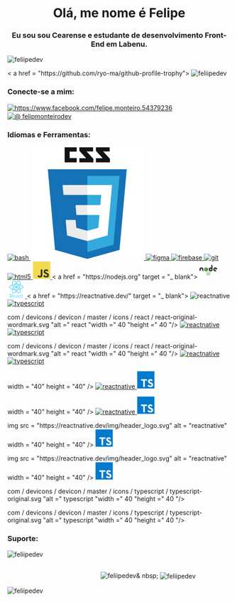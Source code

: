 <h1 align = "center"> Olá, me nome é Felipe </h1>
<h3 align = "center"> Eu sou sou Cearense e estudante de desenvolvimento Front-End em Labenu. </h3>

<p align = "left "> <img src =" https://komarev.com/ghpvc/?username=feliipedev&label=Profile%20views&color=0e75b6&style=flat "alt =" feliipedev "/> </p>

<p align =" left "> < a href = "https://github.com/ryo-ma/github-profile-trophy"> <img src = "https://github-profile-trophy.vercel.app/?username=feliipedev" alt = " feliipedev "/> </a> </p>

<h3 align =" left "> Conecte-se a mim: </h3>
<p align =" left ">
<a href="https://fb.com/https://www.facebook.com/felipe.monteiro.54379236" target="blank"> <img align = "center" src = "https: // cdn .jsdelivr.net / npm / simple-icons @ 3.0.1 / icons / facebook.svg "alt =" https://www.facebook.com/felipe.monteiro.54379236 "height =" 30 "largura =" 40 " /> </a>
<a href="https://instagram.com/@felipmonteirodev" target="blank"> <img align = "center" src = "https://cdn.jsdelivr.net/npm/ simple-icons@3.0.1/icons/instagram.svg "alt =" @ felipmonteirodev "height =" 30 "width =" 40 "/> </a>
</p>

<h3 align =" left "> Idiomas e Ferramentas: </h3>
<p align = "left"> <a href="https://www.gnu.org/software/bash/" target="_blank"> <img src = "https://www.vectorlogo.zone/logos /gnu_bash/gnu_bash-icon.svg "alt =" bash "width =" 40 "height =" 40 "/> </a> <a href =" https://www.w3schools.com/css/ "target = "_blank"> <img src = "https://raw.githubusercontent.com/devicons/devicon/master/icons/css3/css3-original-wordmark.svg" alt = "css3" largura = "40" altura = " 40 "/> </a> <a href="https://www.figma.com/" target="_blank"> <img src =" https://www.vectorlogo.zone/logos/figma/figma -icon.svg "alt =" figma "largura =" 40 "height = "40" /> </a> <a href="https://firebase.google.com/" target="_blank"> <img src = "https://www.vectorlogo.zone/logos/ firebase / firebase-icon.svg "alt =" firebase "width =" 40 "height =" 40 "/> </a> <a href =" https://git-scm.com/ "target =" _ blank " > <img src = "https://www.vectorlogo.zone/logos/git-scm/git-scm-icon.svg" alt = "git" width = "40" height = "40" /> </ a > <a href="https://www.w3.org/html/" target="_blank"> <img src = "https://raw.githubusercontent.com/devicons/devicon/master/icons/html5/ html5-original-wordmark.svg "alt =" html5 "width = "40" height = "40" /> </a> <a href="https://developer.mozilla.org/en-US/docs/Web/JavaScript" target="_blank"> <img src = "https://raw.githubusercontent.com/devicons/devicon/master/icons/javascript/javascript-original.svg" alt = "javascript" width = "40" height = "40" /> </a> < a href = "https://nodejs.org" target = "_ blank"> <img src = "https://raw.githubusercontent.com/devicons/devicon/master/icons/nodejs/nodejs-original-wordmark.svg "alt =" nodejs "width =" 40 "height =" 40 "/> </a> <a href="https://reactjs.org/" target="_blank"> <img src ="https://raw.githubusercontent.com/devicons/devicon/master/icons/react/react-original-wordmark.svg "alt =" react "width =" 40 "height =" 40 "/> </a> < a href = "https://reactnative.dev/" target = "_ blank"> <img src = "https://reactnative.dev/img/header_logo.svg" alt = "reactnative" largura = "40" altura = "40" /> </a> <a href="https://www.typescriptlang.org/" target="_blank"> <img src = "https://raw.githubusercontent.com/devicons/devicon/ master / icons / typescript / typescript-original.svg "alt =" typescript "width =" 40 "height =" 40 "/> </a> </p>com / devicons / devicon / master / icons / react / react-original-wordmark.svg "alt =" react "width =" 40 "height =" 40 "/> </a> <a href =" https: // reactnative.dev/ "target =" _ blank "> <img src =" https://reactnative.dev/img/header_logo.svg "alt =" reactnative "width =" 40 "height =" 40 "/> </ a > <a href="https://www.typescriptlang.org/" target="_blank"> <img src = "https://raw.githubusercontent.com/devicons/devicon/master/icons/typescript/typescript- original.svg "alt =" typescript "largura =" 40 "height =" 40 "/> </a> </p>com / devicons / devicon / master / icons / react / react-original-wordmark.svg "alt =" react "width =" 40 "height =" 40 "/> </a> <a href =" https: // reactnative.dev/ "target =" _ blank "> <img src =" https://reactnative.dev/img/header_logo.svg "alt =" reactnative "width =" 40 "height =" 40 "/> </ a > <a href="https://www.typescriptlang.org/" target="_blank"> <img src = "https://raw.githubusercontent.com/devicons/devicon/master/icons/typescript/typescript- original.svg "alt =" typescript "largura =" 40 "height =" 40 "/> </a> </p>width = "40" height = "40" /> </a> <a href="https://reactnative.dev/" target="_blank"> <img src = "https://reactnative.dev/img /header_logo.svg "alt =" reactnative "width =" 40 "height =" 40 "/> </a> <a href="https://www.typescriptlang.org/" target="_blank"> <img src = "https://raw.githubusercontent.com/devicons/devicon/master/icons/typescript/typescript-original.svg" alt = "typescript" width = "40" height = "40" /> </a> </p>width = "40" height = "40" /> </a> <a href="https://reactnative.dev/" target="_blank"> <img src = "https://reactnative.dev/img /header_logo.svg "alt =" reactnative "width =" 40 "height =" 40 "/> </a> <a href="https://www.typescriptlang.org/" target="_blank"> <img src = "https://raw.githubusercontent.com/devicons/devicon/master/icons/typescript/typescript-original.svg" alt = "typescript" width = "40" height = "40" /> </a> </p>img src = "https://reactnative.dev/img/header_logo.svg" alt = "reactnative" width = "40" height = "40" /> </a> <a href = "https: // www. typescriptlang.org/ "target =" _ blank "> <img src =" https://raw.githubusercontent.com/devicons/devicon/master/icons/typescript/typescript-original.svg "alt =" typescript "width =" 40 "altura =" 40 "/> </a> </p>img src = "https://reactnative.dev/img/header_logo.svg" alt = "reactnative" width = "40" height = "40" /> </a> <a href = "https: // www. typescriptlang.org/ "target =" _ blank "> <img src =" https://raw.githubusercontent.com/devicons/devicon/master/icons/typescript/typescript-original.svg "alt =" typescript "width =" 40 "altura =" 40 "/> </a> </p>com / devicons / devicon / master / icons / typescript / typescript-original.svg "alt =" typescript "width =" 40 "height =" 40 "/> </a> </p>com / devicons / devicon / master / icons / typescript / typescript-original.svg "alt =" typescript "width =" 40 "height =" 40 "/> </a> </p>


<h3 align = "left"> Suporte: </h3>
<p> <a href="https://www.buymeacoffee.com/feliipedev"> <img align = "left" src = "https: // cdn .buymeacoffee.com / buttons / v2 / default-yellow.png "height =" 50 "width =" 210 "alt =" feliipedev "/> </a> </p> <br> <br>


<p> <img align = "left" src = "https://github-readme-stats.vercel.app/api/top-langs?username=feliipedev&show_icons=true&locale=en&layout=compact" alt = "feliipedev" /> </p>

<p> & nbsp; <img align = "center" src = "https://github-readme-stats.vercel.app/api?username=feliipedev&show_icons=true&locale=en" alt = "feliipedev" /> </p>

<p> <img align = "center" src = "https://github-readme-streak-stats.herokuapp.com/?user=feliipedev&" alt = "feliipedev" /> </p>

